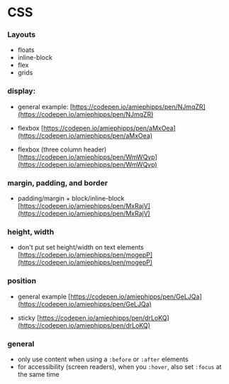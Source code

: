 # CSS

### Layouts

- floats
- inline-block
- flex
- grids


### display:

- general example:
[https://codepen.io/amiephipps/pen/NJmqZR](https://codepen.io/amiephipps/pen/NJmqZR)

- flexbox
[https://codepen.io/amiephipps/pen/aMxOea](https://codepen.io/amiephipps/pen/aMxOea)

- flexbox (three column header)
[https://codepen.io/amiephipps/pen/WmWQvp](https://codepen.io/amiephipps/pen/WmWQvp)



### margin, padding, and border

- padding/margin + block/inline-block
[https://codepen.io/amiephipps/pen/MxRajV](https://codepen.io/amiephipps/pen/MxRajV)



### height, width

- don't put set height/width on text elements
[https://codepen.io/amiephipps/pen/mogepP](https://codepen.io/amiephipps/pen/mogepP)



### position

- general example
[https://codepen.io/amiephipps/pen/GeLJQa](https://codepen.io/amiephipps/pen/GeLJQa)

- sticky
[https://codepen.io/amiephipps/pen/drLoKQ](https://codepen.io/amiephipps/pen/drLoKQ)



### general

- only use content when using a `:before` or `:after` elements
- for accessibility (screen readers), when you `:hover`, also set `:focus` at the same time